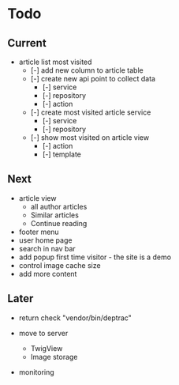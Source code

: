 # Todo

## Current

- article list most visited
  - [-] add new column to article table
  - [-] create new api point to collect data
    - [-] service
    - [-] repository
    - [-] action
  - [-] create most visited article service
    - [-] service
    - [-] repository
  - [-] show most visited on article view
    - [-] action
    - [-] template

## Next

- article view
  - all author articles
  - Similar articles
  - Continue reading
- footer menu
- user home page
- search in nav bar
- add popup first time visitor - the site is a demo
- control image cache size
- add more content

## Later

- return check "vendor/bin/deptrac"

- move to server
  - TwigView
  - Image storage

- monitoring
